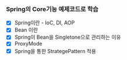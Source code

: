 ### Spring의 Core기능 예제코드로 학습
- [X] Spring이란 - IoC, DI, AOP
- [X] Bean 이란
- [X] Spring이 Bean을 Singletone으로 관리하는 이유
- [X] ProxyMode
- [X] Spring을 통한 StrategePattern 적용
